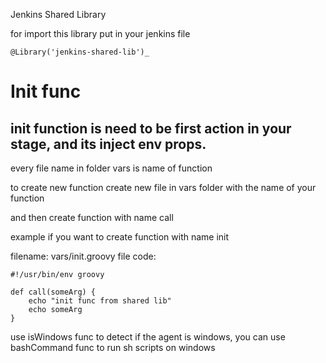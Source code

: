 Jenkins Shared Library

for import this library put in your jenkins file

```
@Library('jenkins-shared-lib')_
```

# Init func 

init function is need to be first action in your stage, and its inject env props.
---

every file name in folder vars is name of function

to create new function create new file in vars folder with the name of your function

and then create function with name call

example if you want to create function with name init

filename: vars/init.groovy
file code:

```
#!/usr/bin/env groovy

def call(someArg) {
    echo "init func from shared lib"
    echo someArg
}
```

use isWindows func to detect if the agent is windows, you can use bashCommand func to run sh scripts on windows


